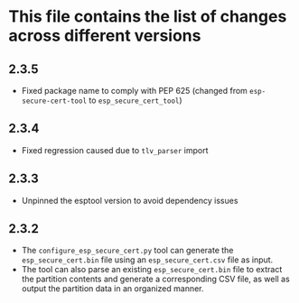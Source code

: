 # This file contains the list of changes across different versions

## 2.3.5
* Fixed package name to comply with PEP 625 (changed from `esp-secure-cert-tool` to `esp_secure_cert_tool`)

## 2.3.4
* Fixed regression caused due to `tlv_parser` import 

## 2.3.3
* Unpinned the esptool version to avoid dependency issues 

## 2.3.2
* The `configure_esp_secure_cert.py` tool can generate the `esp_secure_cert.bin` file using an `esp_secure_cert.csv` file as input.
* The tool can also parse an existing `esp_secure_cert.bin` file to extract the partition contents and generate a corresponding CSV file, as well as output the partition data in an organized manner.
